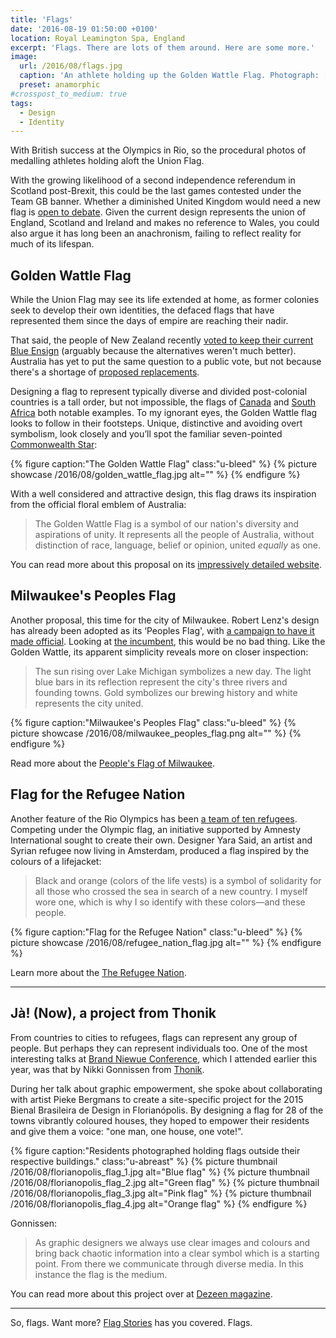 ```yaml
---
title: 'Flags'
date: '2016-08-19 01:50:00 +0100'
location: Royal Leamington Spa, England
excerpt: 'Flags. There are lots of them around. Here are some more.'
image:
  url: /2016/08/flags.jpg
  caption: 'An athlete holding up the Golden Wattle Flag. Photograph: [The Golden Wattle Flag](http://www.goldenwattleflag.com)'
  preset: anamorphic
#crosspost_to_medium: true
tags:
  - Design
  - Identity
---
```

With British success at the Olympics in Rio, so the procedural photos of medalling athletes holding aloft the Union Flag.

With the growing likelihood of a second independence referendum in Scotland post-Brexit, this could be the last games contested under the Team GB banner. Whether a diminished United Kingdom would need a new flag is [open to debate][1]. Given the current design represents the union of England, Scotland and Ireland and makes no reference to Wales, you could also argue it has long been an anachronism, failing to reflect reality for much of its lifespan.

## Golden Wattle Flag
While the Union Flag may see its life extended at home, as former colonies seek to develop their own identities, the defaced flags that have represented them since the days of empire are reaching their nadir.

That said, the people of New Zealand recently [voted to keep their current Blue Ensign][2] (arguably because the alternatives weren't much better). Australia has yet to put the same question to a public vote, but not because there's a shortage of [proposed replacements][3].

Designing a flag to represent typically diverse and divided post-colonial countries is a tall order, but not impossible, the flags of [Canada][4] and [South Africa][5] both notable examples. To my ignorant eyes, the Golden Wattle flag looks to follow in their footsteps. Unique, distinctive and avoiding overt symbolism, look closely and you’ll spot the familiar seven-pointed [Commonwealth Star][6]:

{% figure caption:"The Golden Wattle Flag" class:"u-bleed" %}
{% picture showcase /2016/08/golden_wattle_flag.jpg alt="" %}
{% endfigure %}

With a well considered and attractive design, this flag draws its inspiration from the official floral emblem of Australia:

> The Golden Wattle Flag is a symbol of our nation's diversity and aspirations of unity. It represents all the people of Australia, without distinction of race, language, belief or opinion, united *equally* as one.

You can read more about this proposal on its [impressively detailed website][7].

## Milwaukee's Peoples Flag
Another proposal, this time for the city of Milwaukee. Robert Lenz's design has already been adopted as its ‘Peoples Flag', with [a campaign to have it made official][8]. Looking at [the incumbent][9], this would be no bad thing. Like the Golden Wattle, its apparent simplicity reveals more on closer inspection:

> The sun rising over Lake Michigan symbolizes a new day. The light blue bars in its reflection represent the city's three rivers and founding towns. Gold symbolizes our brewing history and white represents the city united.

{% figure caption:"Milwaukee's Peoples Flag" class:"u-bleed" %}
{% picture showcase /2016/08/milwaukee_peoples_flag.png alt="" %}
{% endfigure %}

Read more about the [People's Flag of Milwaukee][10].

## Flag for the Refugee Nation
Another feature of the Rio Olympics has been [a team of ten refugees][11]. Competing under the Olympic flag, an initiative supported by Amnesty International sought to create their own. Designer Yara Said, an artist and Syrian refugee now living in Amsterdam, produced a flag inspired by the colours of a lifejacket:

> Black and orange (colors of the life vests) is a symbol of solidarity for all those who crossed the sea in search of a new country. I myself wore one, which is why I so identify with these colors—and these people.

{% figure caption:"Flag for the Refugee Nation" class:"u-bleed" %}
{% picture showcase /2016/08/refugee_nation_flag.jpg alt="" %}
{% endfigure %}

Learn more about the [The Refugee Nation][12].

* * *

## Jà! (Now), a project from Thonik
From countries to cities to refugees, flags can represent any group of people. But perhaps they can represent individuals too. One of the most interesting talks at [Brand Niewue Conference][13], which I attended earlier this year, was that by Nikki Gonnissen from [Thonik][14].

During her talk about graphic empowerment, she spoke about collaborating with artist Pieke Bergmans to create a site-specific project for the 2015 Bienal Brasileira de Design in Florianópolis. By designing a flag for 28 of the towns vibrantly coloured houses, they hoped to empower their residents and give them a voice: "one man, one house, one vote!".

{% figure caption:"Residents photographed holding flags outside their respective buildings." class:"u-abreast" %}
{% picture thumbnail /2016/08/florianopolis_flag_1.jpg alt="Blue flag" %}
{% picture thumbnail /2016/08/florianopolis_flag_2.jpg alt="Green flag" %}
{% picture thumbnail /2016/08/florianopolis_flag_3.jpg alt="Pink flag" %}
{% picture thumbnail /2016/08/florianopolis_flag_4.jpg alt="Orange flag" %}
{% endfigure %}

Gonnissen:

> As graphic designers we always use clear images and colours and bring back chaotic information into a clear symbol which is a starting point. From there we communicate through diverse media. In this instance the flag is the medium.

You can read more about this project over at [Dezeen magazine][15].

* * *

So, flags. Want more? [Flag Stories][16] has you covered. Flags.

[1]: http://www.bbc.co.uk/news/magazine-25205017
[2]: https://www.theguardian.com/world/2016/mar/24/new-zealand-votes-to-keep-its-flag-in-referendum
[3]: https://en.wikipedia.org/wiki/List_of_proposed_Australian_flags
[4]: https://en.wikipedia.org/wiki/Flag_of_Canada
[5]: https://en.wikipedia.org/wiki/Flag_of_South_Africa
[6]: https://en.wikipedia.org/wiki/Commonwealth_Star
[7]: http://www.goldenwattleflag.com
[8]: http://milwaukeeflag.com/support
[9]: https://en.wikipedia.org/wiki/Flag_of_Milwaukee
[10]: http://milwaukeeflag.com
[11]: https://en.wikipedia.org/wiki/Refugee_Olympic_Team_at_the_2016_Summer_Olympics
[12]: http://www.therefugeenation.org
[13]: https://underconsideration.com/brandnieuweconference/
[14]: http://www.thonik.nl
[15]: http://www.dezeen.com/2015/09/03/thonik-creates-flags-based-brazilian-architecture-brazil-design-biennial-florianopolis
[16]: http://flagstories.co

